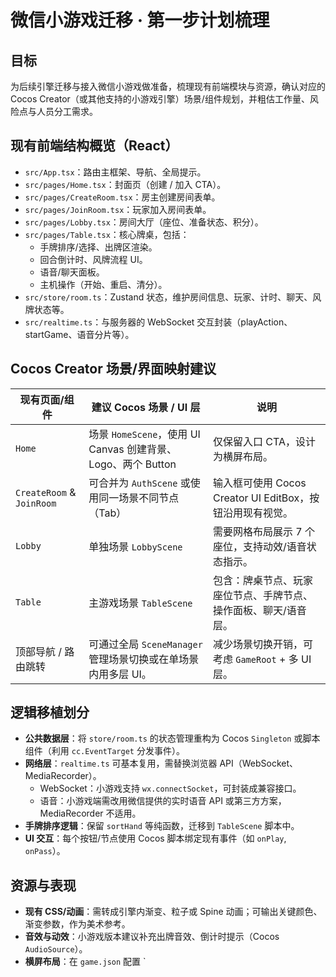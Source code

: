 # 微信小游戏迁移 · 第一步计划梳理

## 目标
为后续引擎迁移与接入微信小游戏做准备，梳理现有前端模块与资源，确认对应的 Cocos Creator（或其他支持的小游戏引擎）场景/组件规划，并粗估工作量、风险点与人员分工需求。

## 现有前端结构概览（React）
- `src/App.tsx`：路由主框架、导航、全局提示。
- `src/pages/Home.tsx`：封面页（创建 / 加入 CTA）。
- `src/pages/CreateRoom.tsx`：房主创建房间表单。
- `src/pages/JoinRoom.tsx`：玩家加入房间表单。
- `src/pages/Lobby.tsx`：房间大厅（座位、准备状态、积分）。
- `src/pages/Table.tsx`：核心牌桌，包括：
  - 手牌排序/选择、出牌区渲染。
  - 回合倒计时、风牌流程 UI。
  - 语音/聊天面板。
  - 主机操作（开始、重启、清分）。
- `src/store/room.ts`：Zustand 状态，维护房间信息、玩家、计时、聊天、风牌状态等。
- `src/realtime.ts`：与服务器的 WebSocket 交互封装（playAction、startGame、语音分片等）。

## Cocos Creator 场景/界面映射建议
| 现有页面/组件 | 建议 Cocos 场景 / UI 层 | 说明 |
| -------------- | ---------------------- | ---- |
| `Home` | 场景 `HomeScene`，使用 UI Canvas 创建背景、Logo、两个 Button | 仅保留入口 CTA，设计为横屏布局。 |
| `CreateRoom` & `JoinRoom` | 可合并为 `AuthScene` 或使用同一场景不同节点（Tab） | 输入框可使用 Cocos Creator UI EditBox，按钮沿用现有视觉。 |
| `Lobby` | 单独场景 `LobbyScene` | 需要网格布局展示 7 个座位，支持动效/语音状态指示。 |
| `Table` | 主游戏场景 `TableScene` | 包含：牌桌节点、玩家座位节点、手牌节点、操作面板、聊天/语音层。 |
| 顶部导航 / 路由跳转 | 可通过全局 `SceneManager` 管理场景切换或在单场景内用多层 UI。 | 减少场景切换开销，可考虑 `GameRoot` + 多 UI 层。 |

## 逻辑移植划分
- **公共数据层**：将 `store/room.ts` 的状态管理重构为 Cocos `Singleton` 或脚本组件（利用 `cc.EventTarget` 分发事件）。
- **网络层**：`realtime.ts` 可基本复用，需替换浏览器 API（WebSocket、MediaRecorder）。
  - WebSocket：小游戏支持 `wx.connectSocket`，可封装成兼容接口。
  - 语音：小游戏端需改用微信提供的实时语音 API 或第三方方案，MediaRecorder 不适用。
- **手牌排序逻辑**：保留 `sortHand` 等纯函数，迁移到 `TableScene` 脚本中。
- **UI 交互**：每个按钮/节点使用 Cocos 脚本绑定现有事件（如 `onPlay`, `onPass`）。

## 资源与表现
- **现有 CSS/动画**：需转成引擎内渐变、粒子或 Spine 动画；可输出关键颜色、渐变参数，作为美术参考。
- **音效与动效**：小游戏版本建议补充出牌音效、倒计时提示（Cocos `AudioSource`）。
- **横屏布局**：在 `game.json` 配置 `